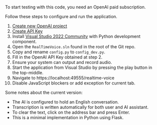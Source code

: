 To start testing with this code, you need an OpenAI paid subscription.

Follow these steps to configure and run the application.
1. [Create new OpenAI project](https://help.openai.com/en/articles/9186755-managing-projects-in-the-api-platform)
2. [Create API Key](https://help.openai.com/en/articles/8867743-assign-api-key-permissions)
3. Install [Visual Studio 2022 Community](https://visualstudio.microsoft.com/vs/community/) with Python development component.
4. Open the `RealTimeVoice.sln` found in the root of the Git repo.
5. Copy and rename `config.py` to `config_dev.py`.
6. Fill in the OpenAI API Key obtained at step 2.
7. Ensure your system can output and record audio.
8. Start the application from Visual Studio by pressing the play button in the top-middle.
9. Navigate to https://localhost:49555/realtime-voice
10. Disable JavaScript blockers or add exception for current tab.

Some notes about the current version:
* The AI is configured to hold an English conversation.
* Transcription is written automatically for both user and AI assistant.
* To clear the text, click on the address bar and press Enter.
* This is a minimal implementation in Python using Flask.
